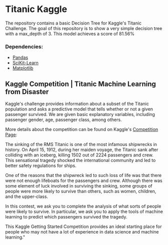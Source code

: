 # Titanic Kaggle 

The repository contains a basic Decision Tree for Kaggle's Titanic Challenge. The goal of this repository is to show a very simple decision tree with a max_depth of 3. This model achieves a score of 81.56%

### Dependencies:  
 
* [Pandas](https://pandas.pydata.org/)
* [SciKit-Learn](https://scikit-learn.org/stable/)
* [Matplotlib](https://matplotlib.org/)

## Kaggle Competition | Titanic Machine Learning from Disaster

Kaggle's challenge provides information about a subset of the Titanic population and asks a predictive model that tells whether or not a given passenger survived. 
We are given basic explanatory variables, including passenger gender, age, passenger class, among others.

More details about the competition can be found on Kaggle's [Competition Page](https://www.kaggle.com/c/titanic):

The sinking of the RMS Titanic is one of the most infamous shipwrecks in history. On April 15, 1912, during her maiden voyage, the Titanic sank after colliding with an iceberg, killing 1502 out of 2224 passengers and crew. This sensational tragedy shocked the international community and led to better safety regulations for ships.

One of the reasons that the shipwreck led to such loss of life was that there were not enough lifeboats for the passengers and crew. Although there was some element of luck involved in surviving the sinking, some groups of people were more likely to survive than others, such as women, children, and the upper-class.

In this contest, we ask you to complete the analysis of what sorts of people were likely to survive. In particular, we ask you to apply the tools of machine learning to predict which passengers survived the tragedy.

This Kaggle Getting Started Competition provides an ideal starting place for people who may not have a lot of experience in data science and machine learning."

  
